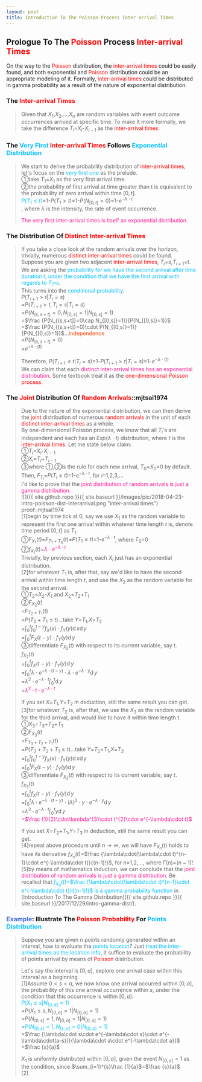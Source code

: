```yaml
---
layout: post
title: Introduction To The Poisson Process Inter-arrival Times
---
```


## Prologue To The <font color="Red">Poisson</font> Process <font color="Red">Inter-arrival Times</font>
<p class="message">
On the way to the <font color="Red">Poisson</font> distribution, the <font color="Red">inter-arrival times</font> could be easily found, and both exponential and <font color="Red">Poisson</font> distribution could be an appropriate modeling of it.  Formally, <font color="Red">inter-arrival times</font> could be distributed in gamma probability as a result of the nature of exponential distribution.  
</p>

### The <font color="Red">Inter-arrival Times</font>
>Given that $X_{1}$,$X_{2}$,...,$X_{n}$ are random variables with event outcome occurrences arrived at specific time.  To make it more formally, we take the difference $T_{i}$=$X_{i}$-$X_{i-1}$ as the <font color="Red">inter-arrival times</font>.  

### The <font color="DeepSkyBlue">Very First</font> <font color="Red">Inter-arrival Times</font> Follows <font color="DeepSkyBlue">Exponential Distribution</font>
>We start to derive the probability distribution of <font color="Red">inter-arrival times</font>, let's focus on the <font color="DeepSkyBlue">very first one</font> as the prelude.  
>&#10112;take $T_{1}$=$X_{1}$ as the very first arrival time.  
>&#10113;the probability of first arrival at time greater than t is equivalent to the probability of zero arrival within time $[0,t]$.  
><font color="DeepSkyBlue">$P(T_{1}\le t)$</font>=1-$P(T_{1}>t)$=1-$P(N_{[0,t]}=0)$=1-$e^{-\lambda\cdot t}$  
>, where $\lambda$ is the intensity, the rate of event occurrence.  
>
><font color="DeepPink">The very first inter-arrival times is itself an exponential distribution.</font>  

### The Distribution Of <font color="Red">Distinct Inter-arrival Times</font>
>If you take a close look at the random arrivals over the horizon, trivially, numerous <font color="Red">distinct inter-arrival times</font> could be found.  
>Suppose you are given two adjacent <font color="Red">inter-arrival times</font>, $T_{i}$=$s$,$T_{i+1}$=$t$.  We are asking the <font color="DeepSkyBlue">probability for we have the second arrival after time duration $t$, under the condition that we have the first arrival with regards to $T_{i}$=$s$</font>.  
>This turns into the <font color="DeepSkyBlue">conditional probability</font>.  
>$P(T_{i+1}>t|T_{i}=s)$  
>=$P(T_{i+1}>t,T_{i}=s|T_{i}=s)$  
>=$P(N_{(s,s+t]}=0,N_{[0,s]}=1|N_{[0,s]}=1)$  
>=$\frac {P(N_{(s,s+t]}=0\cap N_{[0,s]}=1)}{P(N_{[0,s]}=1)}$  
>=$\frac {P(N_{(s,s+t]}=0)\cdot P(N_{[0,s]}=1)}{P(N_{[0,s]}=1)}$...<font color="OrangeRed">independence</font>  
>=$P(N_{(s,s+t]}=0)$  
>=$e^{-\lambda\cdot(t)}$  
>
>Therefore, $P(T_{i+1}\le t|T_{i}=s)$=1-$P(T_{i+1}>t|T_{i}=s)$=1-$e^{-\lambda\cdot(t)}$  
>We can claim that each <font color="DeepPink">distinct inter-arrival times has an exponential distribution.</font>  Some textbook treat it as the <font color="Red">one-dimensional Poisson process</font>.  

### The <font color="Red">Joint</font> Distribution Of <font color="Red">Random Arrivals</font>::mjtsai1974
>Due to the nature of the exponential distribution, we can then derive the <font color="Red">joint</font> distribution of numerous <font color="Red">random arrivals</font> in the unit of each <font color="Red">distinct inter-arrival times</font> as a whole.  
>By one-dimensional Poisson process, we know that all $T_{i}$'s are independent and each has an $Exp(\lambda\cdot t)$ distribution, where $t$ is the <font color="Red">inter-arrival times</font>.  Let me state below claim:  
>&#10112;$T_{i}$=$X_{i}$-$X_{i-1}$  
>&#10113;$X_{i}$=$T_{i}$+$T_{i-1}$  
>&#10114;where &#10112;,&#10113;is the rule for each new arrival, $T_{0}$=$X_{0}$=$0$ by default.  
>Then, $F_{T_{i}}$=$P(T_{i}\le t)$=1-$e^{-\lambda\cdot t}$, for $i$=$1$,$2$,$3$,...  
>I'd like to prove that the <font color="DeepPink">joint distribution of random arrivals is just a gamma distribution.</font>  
![]({{ site.github.repo }}{{ site.baseurl }}/images/pic/2018-04-23-intro-poisson-dist-interarrival.png "inter-arrival times")
>proof::mjtsai1974  
>[1]begin by time tick at $0$, say we use $X_{1}$ as the random variable to represent the first one arrival within whatever time length $t$ is, denote time period $[0,t]$ as $T_{1}$.  
>&#10112;$F_{X_{1}}(t)$=$F_{T_{1}+T_{0}}(t)$=$P(T_{1}\le t)$=1-$e^{-\lambda\cdot t}$, where $T_{0}$=$0$  
>&#10113;$f_{X_{1}}(t)$=<font color="DeepPink">$\lambda\cdot e^{-\lambda\cdot t}$</font>  
>Trivially, by previous section, each $X_{i}$ just has an exponential distribution.  
>[2]for whatever $T_{1}$ is, after that, say we'd like to have the second arrival within time length $t$, and use the $X_{2}$ as the random variable for the second arrival.  
>&#10112;$T_{2}$=$X_{2}$-$X_{1}$ and $X_{2}$=$T_{2}$+$T_{1}$  
>&#10113;$F_{X_{2}}(t)$  
>=$F_{T_{2}+T_{1}}(t)$  
>=$P(T_{2}+T_{1}\le t)$...take $Y$=$T_{1}$,$X$=$T_{2}$  
>=$\int_{0}^{t}\int_{0}^{t-y}f_{X}(x)\cdot f_{Y}(y)\operatorname dx\operatorname dy$  
>=$\int_{0}^{t}F_{X}(t-y)\cdot f_{Y}(y)\operatorname dy$  
>&#10114;differentiate $F_{X_{2}}(t)$ with respect to its current variable, say $t$.  
>$f_{X_{2}}(t)$  
>=$\int_{0}^{t}f_{X}(t-y)\cdot f_{Y}(y)\operatorname dy$  
>=$\int_{0}^{t}\lambda\cdot e^{-\lambda\cdot(t-y)}\cdot\lambda\cdot e^{-\lambda\cdot y}\operatorname dy$  
>=$\lambda^{2}\cdot e^{-\lambda\cdot t}\int_{0}^{t}\operatorname dy$  
>=<font color="DeepPink">$\lambda^{2}\cdot t\cdot e^{-\lambda\cdot t}$</font>  
>
>If you set $X$=$T_{1}$,$Y$=$T_{2}$ in deduction, still the same result you can get.  
>[3]for whatever $T_{2}$ is, after that, we use the $X_{3}$ as the random variable for the third arrival, and would like to have it within time length $t$.  
>&#10112;$X_{3}$=$T_{3}$+$T_{2}$+$T_{1}$  
>&#10113;$F_{X_{3}}(t)$  
>=$F_{T_{3}+T_{2}+T_{1}}(t)$  
>=$P(T_{3}+T_{2}+T_{1}\le t)$...take $Y$=$T_{2}$+$T_{1}$,$X$=$T_{3}$  
>=$\int_{0}^{t}\int_{0}^{t-y}f_{X}(x)\cdot f_{Y}(y)\operatorname dx\operatorname dy$  
>=$\int_{0}^{t}F_{X}(t-y)\cdot f_{Y}(y)\operatorname dy$  
>&#10114;differentiate $F_{X_{3}}(t)$ with respect to its current variable, say $t$.  
>$f_{X_{3}}(t)$  
>=$\int_{0}^{t}f_{X}(t-y)\cdot f_{Y}(y)\operatorname dy$  
>=$\int_{0}^{t}\lambda\cdot e^{-\lambda\cdot(t-y)}\cdot(\lambda)^{2}\cdot y\cdot e^{-\lambda\cdot y}\operatorname dy$  
>=$\lambda^{3}\cdot e^{-\lambda\cdot t}\int_{0}^{t}y\operatorname dy$  
>=<font color="DeepPink">$\frac {1}{2}\cdot\lambda^{3}\cdot t^{2}\cdot e^{-\lambda\cdot t}$</font>  
>
>If you set $X$=$T_{2}$+$T_{1}$,$Y$=$T_{3}$ in deduction, still the same result you can get.  
>[4]repeat above procedure until $n\rightarrow\infty$, we will have $F_{X_{n}}(t)$ holds to have its derivative $f_{X_{n}}(t)$=$\frac {\lambda\cdot(\lambda\cdot t)^{n-1}\cdot e^{-\lambda\cdot t}}{(n-1)!}$, for $n$=$1$,$2$,..., where $\Gamma(n)$=$(n-1)!$.  
>[5]by means of mathematics induction, we can conclude that the <font color="DeepPink">joint distribution of random arrivals is just a gamma distribution.</font>  Be recalled that <font color="DeepSkyBlue">$f_{X_{n}}(t)$=$\frac {\lambda\cdot(\lambda\cdot t)^{n-1}\cdot e^{-\lambda\cdot t}}{(n-1)!}$ is a gamma probability function</font> in [Introduction To The Gamma Distribution]({{ site.github.repo }}{{ site.baseurl }}/2017/12/29/intro-gamma-dist/).  

### <font color="RoyalBlue">Example</font>: Illustrate The <font color="Red">Poisson Probability</font> For <font color="DeepSkyBlue">Points Distribution</font>
>Suppose you are given $n$ points randomly generated within an interval, how to evaluate the <font color="DeepSkyBlue">points location</font>?  Just <font color="DeepSkyBlue">treat the inter-arrival times as the location info</font>, it suffice to evaluate the probability of points arrival by means of <font color="Red">Poisson</font> distribution.  
>
>Let's say the interval is $[0,a]$, explore one arrival case within this interval as a beginning.  
>[1]Assume $0<s<a$, we now know one arrival occurred within $[0,a]$, the probability of this one arrival occurrence within $s$, under the condition that this occurrence is within $[0,a]$:  
><font color="DeepSkyBlue">$P(X_{1}\le s|N_{[0,a]}=1)$</font>  
>=$P(X_{1}\le s,N_{[0,a]}=1|N_{[0,a]}=1)$  
>=$P(N_{(0,s]}=1,N_{[0,a]}=1|N_{[0,a]}=1)$  
>=<font color="DeepSkyBlue">$P(N_{(0,s]}=1,N_{[s,a]}=0|N_{[0,a]}=1)$</font>  
>=$\frac {\lambda\cdot s\cdot e^{-\lambda\cdot s}\cdot e^{-\lambda\cdot(a-s)}}{\lambda\cdot a\cdot e^{-\lambda\cdot a}}$  
>=$\frac {s}{a}$  
>
>$X_{1}$ is uniformly distributed within $[0,a]$, given the event ${N_{[0,a]}=1}$ as the condition, since $\sum_{i=1}^{s}\frac {1}{a}$=$\frac {s}{a}$  
>[2]

<!-- Γ -->
<!-- \frac{\Gamma(k + n)}{\Gamma(n)} \frac{1}{r^k}  -->
<!-- \mbox{\large$\vert$}\nolimits_0^\infty -->
<!-- \vert_0^\infty -->
<!-- &prime; ′ -->
<!-- &Prime; ″ -->
<!-- $E\lbrack X\rbrack$ -->
<!-- \overline{X_n} -->
<!-- \frac{{\overline {X_n}}-\mu}{S/\sqrt n} -->
<!-- \lim_{t\rightarrow\infty} -->
<!-- \int_{0}^{a}\lambda\cdot e^{-\lambda\cdot t}\operatorname dt -->

<!-- Notes -->
<!-- <font color="OrangeRed">items, verb, to make it the focus</font> -->
<!-- <font color="Red">KKT</font> -->
<!-- <font color="Red">SMO heuristics</font> -->
<!-- <font color="Red">F</font> distribution -->
<!-- <font color="Red">t</font> distribution -->
<!-- <font color="DeepSkyBlue">suggested item, soft item</font> -->
<!-- <font color="RoyalBlue">old alpha, quiz, example</font> -->
<!-- <font color="Green">new alpha</font> -->

<!-- <font color="DeepPink">positive conclusion, finding</font> -->
<!-- <font color="RosyBrown">negative conclusion, finding</font> -->

<!-- <font color="#00ADAD">policy</font> -->
<!-- <font color="#6100A8">full observable</font> -->
<!-- <font color="#FFAC12">partial observable</font> -->
<!-- <font color="#EB00EB">stochastic</font> -->
<!-- <font color="#8400E6">state transition</font> -->
<!-- <font color="#D600D6">discount factor gamma $\gamma$</font> -->
<!-- <font color="#D600D6">$V(S)$</font> -->
<!-- <font color="#9300FF">immediate reward R(S)</font> -->

<!-- https://www.medcalc.org/manual/gamma_distribution_functions.php -->
<!-- https://www.statlect.com/probability-distributions/student-t-distribution#hid5 -->